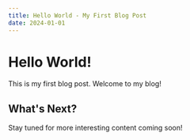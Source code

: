 ```yaml
---
title: Hello World - My First Blog Post
date: 2024-01-01
---
```


# Hello World!

This is my first blog post. Welcome to my blog!

## What's Next?

Stay tuned for more interesting content coming soon!